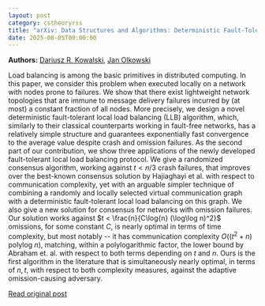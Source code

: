 ```yaml
---
layout: post
category: cstheoryrss
title: "arXiv: Data Structures and Algorithms: Deterministic Fault-Tolerant Local Load Balancing and its Applications"
date: 2025-08-05T00:00:00
---
```


**Authors:** [Dariusz R. Kowalski](https://dblp.uni-trier.de/search?q=Dariusz+R.+Kowalski), [Jan Olkowski](https://dblp.uni-trier.de/search?q=Jan+Olkowski)

Load balancing is among the basic primitives in distributed computing. In
this paper, we consider this problem when executed locally on a network with
nodes prone to failures. We show that there exist lightweight network
topologies that are immune to message delivery failures incurred by (at most) a
constant fraction of all nodes. More precisely, we design a novel deterministic
fault-tolerant local load balancing (LLB) algorithm, which, similarly to their
classical counterparts working in fault-free networks, has a relatively simple
structure and guarantees exponentially fast convergence to the average value
despite crash and omission failures.
As the second part of our contribution, we show three applications of the
newly developed fault-tolerant local load balancing protocol. We give a
randomized consensus algorithm, working against $t < n / 3$ crash failures,
that improves over the best-known consensus solution by Hajiaghayi et al. with
respect to communication complexity, yet with an arguable simpler technique of
combining a randomly and locally selected virtual communication graph with a
deterministic fault-tolerant local load balancing on this graph.
We also give a new solution for consensus for networks with omission
failures. Our solution works against $t < \frac{n}{C\log{n} (\log\log n)^2}$
omissions, for some constant $C$, is nearly optimal in terms of time
complexity, but most notably -- it has communication complexity $O((t^2 +
n)\text{ polylog } {n})$, matching, within a polylogarithmic factor, the lower
bound by Abraham et. al. with respect to both terms depending on $t$ and $n$.
Ours is the first algorithm in the literature that is simultaneously nearly
optimal, in terms of $n,t$, with respect to both complexity measures, against
the adaptive omission-causing adversary.

[Read original post](http://arxiv.org/abs/2508.01373v1)
